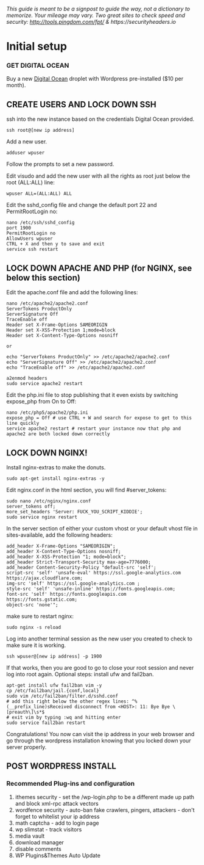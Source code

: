 _This guide is meant to be a signpost to guide the way, not a dictionary to memorize. Your mileage may vary._
_Two great sites to check speed and security: http://tools.pingdom.com/fpt/ & https://securityheaders.io_

# Initial setup

### GET DIGITAL OCEAN
Buy a new [Digital Ocean](http://www.digitalocean.com) droplet with Wordpress pre-installed ($10 per month).

## CREATE USERS AND LOCK DOWN SSH
ssh into the new instance based on the credentials Digital Ocean provided.

`ssh root@[new ip address]`

Add a new user.

` adduser wpuser `

Follow the prompts to set a new password.

Edit visudo and add the new user with all the rights as root just below the root (ALL:ALL) line:

` wpuser ALL=(ALL:ALL) ALL `

Edit the sshd_config file and change the default port 22 and PermitRootLogin no:

```
nano /etc/ssh/sshd_config 
port 1900 
PermitRootLogin no 
AllowUsers wpuser
CTRL + X and then y to save and exit
service ssh restart 
```
## LOCK DOWN APACHE AND PHP (for NGINX, see below this section)
Edit the apache.conf file and add the following lines:

```
nano /etc/apache2/apache2.conf
ServerTokens ProductOnly
ServerSignature Off
TraceEnable off
Header set X-Frame-Options SAMEORIGIN
Header set X-XSS-Protection 1;mode=block
Header set X-Content-Type-Options nosniff

or

echo "ServerTokens ProductOnly" >> /etc/apache2/apache2.conf
echo "ServerSignature Off" >> /etc/apache2/apache2.conf
echo "TraceEnable off" >> /etc/apache2/apache2.conf

a2enmod headers
sudo service apache2 restart
```
Edit the php.ini file to stop publishing that it even exists by switching expose_php from On to Off:

```
nano /etc/php5/apache2/php.ini
expose_php = Off # use CTRL + W and search for expose to get to this line quickly
service apache2 restart # restart your instance now that php and apache2 are both locked down correctly
```

## LOCK DOWN NGINX!
Install nginx-extras to make the donuts.
```
sudo apt-get install nginx-extras -y
```
Edit nginx.conf in the html section, you will find #server_tokens:
```
sudo nano /etc/nginx/nginx.conf
server_tokens off;
more_set_headers 'Server: FUCK_YOU_SCRIPT_KIDDIE';
sudo service nginx restart
```

In the server section of either your custom vhost or your default vhost file in sites-available, add the following headers:
```
add_header X-Frame-Options "SAMEORIGIN";
add_header X-Content-Type-Options nosniff;
add_header X-XSS-Protection "1; mode=block";
add_header Strict-Transport-Security max-age=7776000;
add_header Content-Security-Policy "default-src 'self'; 
script-src 'self' 'unsafe-eval' https://ssl.google-analytics.com https://ajax.cloudflare.com; 
img-src 'self' https://ssl.google-analytics.com ; 
style-src 'self' 'unsafe-inline' https://fonts.googleapis.com; 
font-src 'self' https://fonts.googleapis.com https://fonts.gstatic.com; 
object-src 'none'";
```

make sure to restart nginx:
```
sudo nginx -s reload
```

Log into another terminal session as the new user you created to check to make sure it is working.

```
ssh wpuser@[new ip address] -p 1900
```
If that works, then you are good to go to close your root session and never log into root again.
Optional steps: install ufw and fail2ban.
```
apt-get install ufw fail2ban vim -y
cp /etc/fail2ban/jail.{conf,local}
sudo vim /etc/fail2ban/filter.d/sshd.conf
# add this right below the other regex lines: ^%(__prefix_line)sReceived disconnect from <HOST>: 11: Bye Bye \[preauth\]\s*$
# exit vim by typing :wq and hitting enter
sudo service fail2ban restart
```
Congratulations! You now can visit the ip address in your web browser and go through the wordpress installation knowing that you locked down your server properly.

## POST WORDPRESS INSTALL

### Recommended Plug-ins and configuration
1. ithemes security - set the /wp-login.php to be a different made up path and block xml-rpc attack vectors
2. wordfence security - auto-ban fake crawlers, pingers, attackers - don't forget to whitelist your ip address
3. math captcha - add to login page
4. wp slimstat - track visitors
5. media vault
6. download manager
7. disable comments
8. WP Plugins&Themes Auto Update
